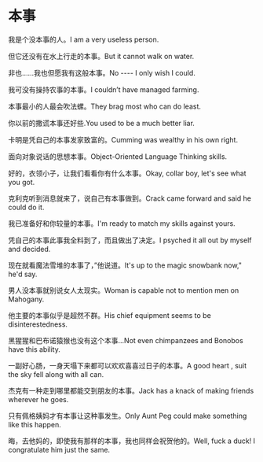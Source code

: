 # 本事

<p><span class="chinese">我是个没本事的人。</span><span class="english">I am a very useless person.</span></p>

<p><span class="chinese">但它还没有在水上行走的本事。</span><span class="english">But it cannot walk on water.</span></p>

<p><span class="chinese">非也……我也但愿我有这般本事。</span><span class="english">No ---- I only wish I could.</span></p>

<p><span class="chinese">我可没有操持农事的本事。</span><span class="english">I couldn’t have managed farming.</span></p>

<p><span class="chinese">本事最小的人最会吹法螺。</span><span class="english">They brag most who can do least.</span></p>

<p><span class="chinese">你以前的撒谎本事还好些.</span><span class="english">You used to be a much better liar.</span></p>

<p><span class="chinese">卡明是凭自己的本事发家致富的。</span><span class="english">Cumming was wealthy in his own right.</span></p>

<p><span class="chinese">面向对象说话的思想本事。</span><span class="english">Object-Oriented Language Thinking skills.</span></p>

<p><span class="chinese">好的，衣领小子，让我们看看你有什么本事。</span><span class="english">Okay, collar boy, let's see what you got.</span></p>

<p><span class="chinese">克利克听到消息就来了，说自己有本事做到。</span><span class="english">Crack came forward and said he could do it.</span></p>

<p><span class="chinese">我已准备好和你较量的本事。</span><span class="english">I'm ready to match my skills against yours.</span></p>

<p><span class="chinese">凭自己的本事此事我全料到了，而且做出了决定。</span><span class="english">I psyched it all out by  myself and decided.</span></p>

<p><span class="chinese">现在就看魔法雪堆的本事了，”他说道。</span><span class="english">It's up to the magic snowbank now," he'd say.</span></p>

<p><span class="chinese">男人没本事就别说女人太现实。</span><span class="english">Woman is capable not to mention men on Mahogany.</span></p>

<p><span class="chinese">他主要的本事似乎是超然不群。</span><span class="english">His chief equipment seems to be disinterestedness.</span></p>

<p><span class="chinese">黑猩猩和巴布诺猿猴也没有这个本事…</span><span class="english">Not even chimpanzees and Bonobos have this ability.</span></p>

<p><span class="chinese">一副好心肠，一身天塌下来都可以欢欢喜喜过日子的本事。</span><span class="english">A good heart , suit the sky fell along with all can.</span></p>

<p><span class="chinese">杰克有一种走到哪里都能交到朋友的本事。</span><span class="english">Jack has a knack of making friends wherever he goes.</span></p>

<p><span class="chinese">只有佩格姨妈才有本事让这种事发生。</span><span class="english">Only Aunt Peg could make something like this happen.</span></p>

<p><span class="chinese">晦，去他妈的，即使我有那样的本事，我也同样会祝贺他的。</span><span class="english">Well, fuck a duck! I congratulate him just the same.</span></p>


